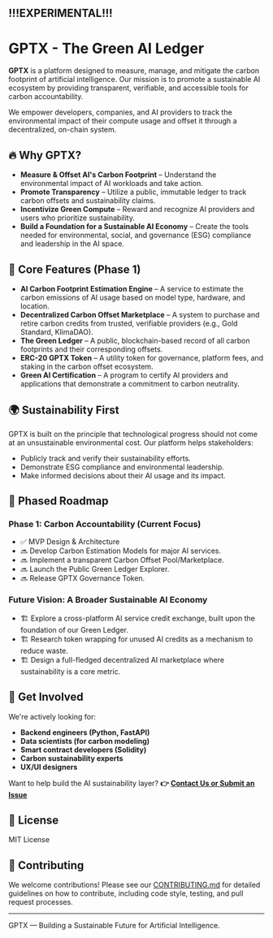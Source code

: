 ## !!!EXPERIMENTAL!!!

# GPTX - The Green AI Ledger

**GPTX** is a platform designed to measure, manage, and mitigate the carbon footprint of artificial intelligence. Our mission is to promote a sustainable AI ecosystem by providing transparent, verifiable, and accessible tools for carbon accountability.

We empower developers, companies, and AI providers to track the environmental impact of their compute usage and offset it through a decentralized, on-chain system.

## 🔥 Why GPTX?

- **Measure & Offset AI's Carbon Footprint** – Understand the environmental impact of AI workloads and take action.
- **Promote Transparency** – Utilize a public, immutable ledger to track carbon offsets and sustainability claims.
- **Incentivize Green Compute** – Reward and recognize AI providers and users who prioritize sustainability.
- **Build a Foundation for a Sustainable AI Economy** – Create the tools needed for environmental, social, and governance (ESG) compliance and leadership in the AI space.

## 🧩 Core Features (Phase 1)

- **AI Carbon Footprint Estimation Engine** – A service to estimate the carbon emissions of AI usage based on model type, hardware, and location.
- **Decentralized Carbon Offset Marketplace** – A system to purchase and retire carbon credits from trusted, verifiable providers (e.g., Gold Standard, KlimaDAO).
- **The Green Ledger** – A public, blockchain-based record of all carbon footprints and their corresponding offsets.
- **ERC-20 GPTX Token** – A utility token for governance, platform fees, and staking in the carbon offset ecosystem.
- **Green AI Certification** – A program to certify AI providers and applications that demonstrate a commitment to carbon neutrality.

## 🌍 Sustainability First

GPTX is built on the principle that technological progress should not come at an unsustainable environmental cost. Our platform helps stakeholders:
- Publicly track and verify their sustainability efforts.
- Demonstrate ESG compliance and environmental leadership.
- Make informed decisions about their AI usage and its impact.

## 📅 Phased Roadmap

### **Phase 1: Carbon Accountability (Current Focus)**
- ✅ MVP Design & Architecture
- 🔜 Develop Carbon Estimation Models for major AI services.
- 🔜 Implement a transparent Carbon Offset Pool/Marketplace.
- 🔜 Launch the Public Green Ledger Explorer.
- 🔜 Release GPTX Governance Token.

### **Future Vision: A Broader Sustainable AI Economy**
- 🏗️ Explore a cross-platform AI service credit exchange, built upon the foundation of our Green Ledger.
- 🏗️ Research token wrapping for unused AI credits as a mechanism to reduce waste.
- 🏗️ Design a full-fledged decentralized AI marketplace where sustainability is a core metric.

## 🤝 Get Involved

We're actively looking for:
- **Backend engineers (Python, FastAPI)**
- **Data scientists (for carbon modeling)**
- **Smart contract developers (Solidity)**
- **Carbon sustainability experts**
- **UX/UI designers**

Want to help build the AI sustainability layer?
**👉 [Contact Us or Submit an Issue](https://github.com/YOUR_REPO/issues)**

## 📝 License

MIT License

## 🚀 Contributing

We welcome contributions! Please see our [CONTRIBUTING.md](gptx-info-site/CONTRIBUTING.md) for detailed guidelines on how to contribute, including code style, testing, and pull request processes.

---

GPTX — Building a Sustainable Future for Artificial Intelligence.
